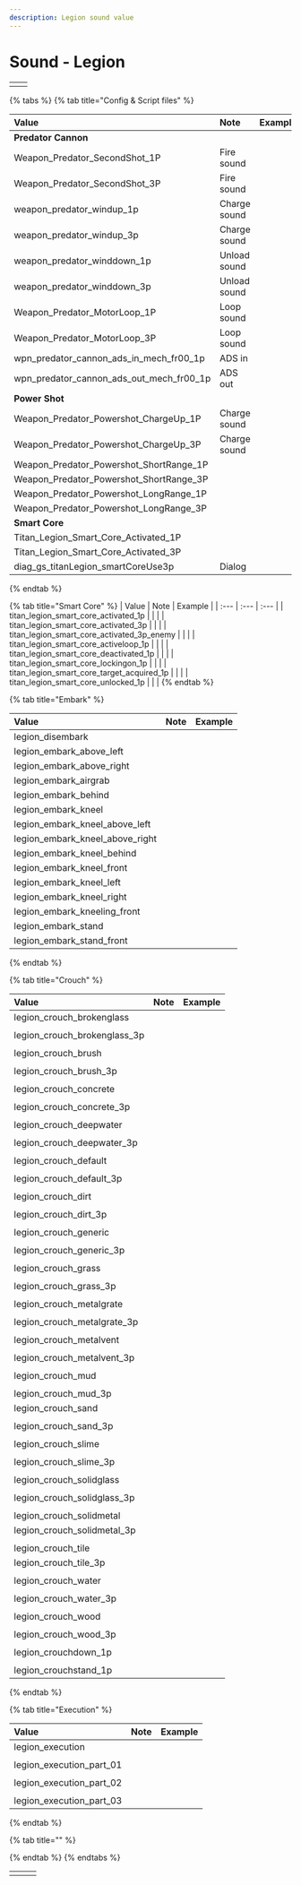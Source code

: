 ```yaml
---
description: Legion sound value
---
```


# Sound - Legion

|  |  |
| :--- | :--- |
|  |  |

{% tabs %}
{% tab title="Config & Script files" %}


| Value | Note | Example |
| :--- | :--- | :--- |
| **Predator Cannon** |  |  |
| Weapon\_Predator\_SecondShot\_1P | Fire sound |  |
| Weapon\_Predator\_SecondShot\_3P | Fire sound |  |
| weapon\_predator\_windup\_1p | Charge sound |  |
| weapon\_predator\_windup\_3p | Charge sound |  |
| weapon\_predator\_winddown\_1p | Unload sound |  |
| weapon\_predator\_winddown\_3p | Unload sound |  |
| Weapon\_Predator\_MotorLoop\_1P | Loop sound |  |
| Weapon\_Predator\_MotorLoop\_3P | Loop sound |  |
| wpn\_predator\_cannon\_ads\_in\_mech\_fr00\_1p | ADS in |  |
| wpn\_predator\_cannon\_ads\_out\_mech\_fr00\_1p | ADS out |  |
| **Power Shot** |  |  |
| Weapon\_Predator\_Powershot\_ChargeUp\_1P | Charge sound |  |
| Weapon\_Predator\_Powershot\_ChargeUp\_3P | Charge sound |  |
| Weapon\_Predator\_Powershot\_ShortRange\_1P |  |  |
| Weapon\_Predator\_Powershot\_ShortRange\_3P |  |  |
| Weapon\_Predator\_Powershot\_LongRange\_1P |  |  |
| Weapon\_Predator\_Powershot\_LongRange\_3P |  |  |
| **Smart Core** |  |  |
| Titan\_Legion\_Smart\_Core\_Activated\_1P |  |  |
| Titan\_Legion\_Smart\_Core\_Activated\_3P |  |  |
| diag\_gs\_titanLegion\_smartCoreUse3p | Dialog |  |
{% endtab %}

{% tab title="Smart Core" %}
| Value | Note | Example |
| :--- | :--- | :--- |
| titan\_legion\_smart\_core\_activated\_1p |  |  |
| titan\_legion\_smart\_core\_activated\_3p |  |  |
| titan\_legion\_smart\_core\_activated\_3p\_enemy |  |  |
| titan\_legion\_smart\_core\_activeloop\_1p |  |  |
| titan\_legion\_smart\_core\_deactivated\_1p |  |  |
| titan\_legion\_smart\_core\_lockingon\_1p |  |  |
| titan\_legion\_smart\_core\_target\_acquired\_1p |  |  |
| titan\_legion\_smart\_core\_unlocked\_1p |  |  |
{% endtab %}

{% tab title="Embark" %}


| Value | Note | Example |
| :--- | :--- | :--- |
| legion\_disembark |  |  |
| legion\_embark\_above\_left |  |  |
| legion\_embark\_above\_right |  |  |
| legion\_embark\_airgrab |  |  |
| legion\_embark\_behind |  |  |
| legion\_embark\_kneel |  |  |
| legion\_embark\_kneel\_above\_left |  |  |
| legion\_embark\_kneel\_above\_right |  |  |
| legion\_embark\_kneel\_behind |  |  |
| legion\_embark\_kneel\_front |  |  |
| legion\_embark\_kneel\_left |  |  |
| legion\_embark\_kneel\_right |  |  |
| legion\_embark\_kneeling\_front |  |  |
| legion\_embark\_stand |  |  |
| legion\_embark\_stand\_front |  |  |
{% endtab %}

{% tab title="Crouch" %}


| Value | Note | Example |
| :--- | :--- | :--- |
| legion\_crouch\_brokenglass |  |  |
| legion\_crouch\_brokenglass\_3p |  |  |
| legion\_crouch\_brush |  |  |
| legion\_crouch\_brush\_3p |  |  |
| legion\_crouch\_concrete |  |  |
| legion\_crouch\_concrete\_3p |  |  |
| legion\_crouch\_deepwater |  |  |
| legion\_crouch\_deepwater\_3p |  |  |
| legion\_crouch\_default |  |  |
| legion\_crouch\_default\_3p |  |  |
| legion\_crouch\_dirt |  |  |
| legion\_crouch\_dirt\_3p |  |  |
| legion\_crouch\_generic |  |  |
| legion\_crouch\_generic\_3p |  |  |
| legion\_crouch\_grass |  |  |
| legion\_crouch\_grass\_3p |  |  |
| legion\_crouch\_metalgrate |  |  |
| legion\_crouch\_metalgrate\_3p |  |  |
| legion\_crouch\_metalvent |  |  |
| legion\_crouch\_metalvent\_3p |  |  |
| legion\_crouch\_mud |  |  |
| legion\_crouch\_mud\_3p |  |  |
| legion\_crouch\_sand |  |  |
| legion\_crouch\_sand\_3p |  |  |
| legion\_crouch\_slime |  |  |
| legion\_crouch\_slime\_3p |  |  |
| legion\_crouch\_solidglass |  |  |
| legion\_crouch\_solidglass\_3p |  |  |
| legion\_crouch\_solidmetal |  |  |
| legion\_crouch\_solidmetal\_3p |  |  |
| legion\_crouch\_tile |  |  |
| legion\_crouch\_tile\_3p |  |  |
| legion\_crouch\_water |  |  |
| legion\_crouch\_water\_3p |  |  |
| legion\_crouch\_wood |  |  |
| legion\_crouch\_wood\_3p |  |  |
| legion\_crouchdown\_1p |  |  |
| legion\_crouchstand\_1p |  |  |
{% endtab %}

{% tab title="Execution" %}


| Value | Note | Example |
| :--- | :--- | :--- |
| legion\_execution |  |  |
| legion\_execution\_part\_01 |  |  |
| legion\_execution\_part\_02 |  |  |
| legion\_execution\_part\_03 |  |  |
{% endtab %}

{% tab title="" %}

{% endtab %}
{% endtabs %}

|  |  |  |
| :--- | :--- | :--- |
|  |  |  |

